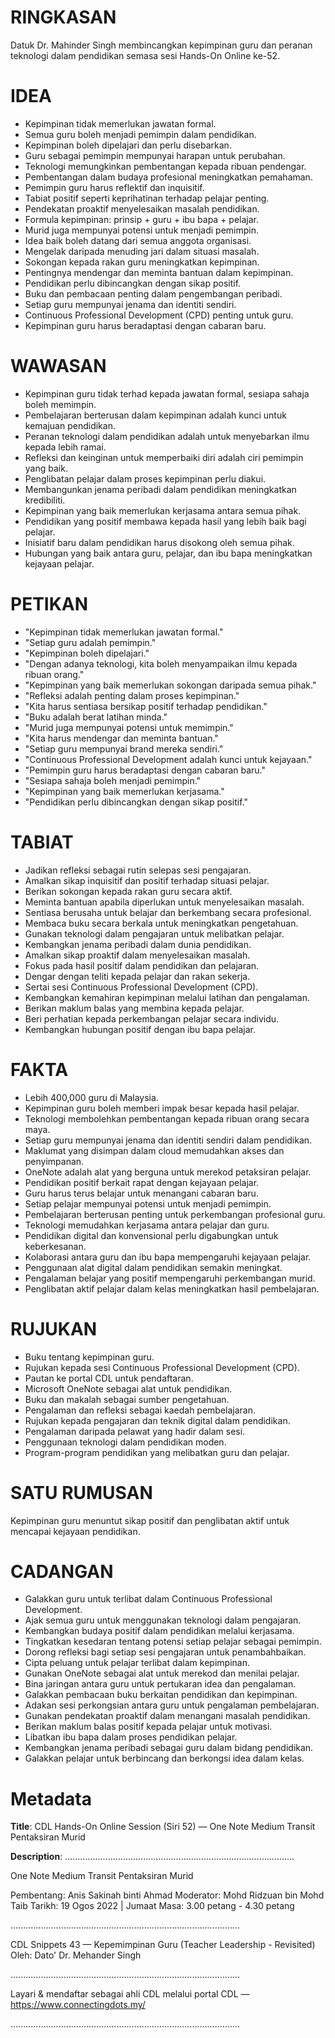 # RINGKASAN
Datuk Dr. Mahinder Singh membincangkan kepimpinan guru dan peranan teknologi dalam pendidikan semasa sesi Hands-On Online ke-52.

# IDEA
- Kepimpinan tidak memerlukan jawatan formal.
- Semua guru boleh menjadi pemimpin dalam pendidikan.
- Kepimpinan boleh dipelajari dan perlu disebarkan.
- Guru sebagai pemimpin mempunyai harapan untuk perubahan.
- Teknologi memungkinkan pembentangan kepada ribuan pendengar.
- Pembentangan dalam budaya profesional meningkatkan pemahaman.
- Pemimpin guru harus reflektif dan inquisitif.
- Tabiat positif seperti keprihatinan terhadap pelajar penting.
- Pendekatan proaktif menyelesaikan masalah pendidikan.
- Formula kepimpinan: prinsip + guru + ibu bapa + pelajar.
- Murid juga mempunyai potensi untuk menjadi pemimpin.
- Idea baik boleh datang dari semua anggota organisasi.
- Mengelak daripada menuding jari dalam situasi masalah.
- Sokongan kepada rakan guru meningkatkan kepimpinan.
- Pentingnya mendengar dan meminta bantuan dalam kepimpinan.
- Pendidikan perlu dibincangkan dengan sikap positif.
- Buku dan pembacaan penting dalam pengembangan peribadi.
- Setiap guru mempunyai jenama dan identiti sendiri.
- Continuous Professional Development (CPD) penting untuk guru.
- Kepimpinan guru harus beradaptasi dengan cabaran baru.

# WAWASAN
- Kepimpinan guru tidak terhad kepada jawatan formal, sesiapa sahaja boleh memimpin.
- Pembelajaran berterusan dalam kepimpinan adalah kunci untuk kemajuan pendidikan.
- Peranan teknologi dalam pendidikan adalah untuk menyebarkan ilmu kepada lebih ramai.
- Refleksi dan keinginan untuk memperbaiki diri adalah ciri pemimpin yang baik.
- Penglibatan pelajar dalam proses kepimpinan perlu diakui.
- Membangunkan jenama peribadi dalam pendidikan meningkatkan kredibiliti.
- Kepimpinan yang baik memerlukan kerjasama antara semua pihak.
- Pendidikan yang positif membawa kepada hasil yang lebih baik bagi pelajar.
- Inisiatif baru dalam pendidikan harus disokong oleh semua pihak.
- Hubungan yang baik antara guru, pelajar, dan ibu bapa meningkatkan kejayaan pelajar.

# PETIKAN
- "Kepimpinan tidak memerlukan jawatan formal."
- "Setiap guru adalah pemimpin."
- "Kepimpinan boleh dipelajari."
- "Dengan adanya teknologi, kita boleh menyampaikan ilmu kepada ribuan orang."
- "Kepimpinan yang baik memerlukan sokongan daripada semua pihak."
- "Refleksi adalah penting dalam proses kepimpinan."
- "Kita harus sentiasa bersikap positif terhadap pendidikan."
- "Buku adalah berat latihan minda."
- "Murid juga mempunyai potensi untuk memimpin."
- "Kita harus mendengar dan meminta bantuan."
- "Setiap guru mempunyai brand mereka sendiri."
- "Continuous Professional Development adalah kunci untuk kejayaan."
- "Pemimpin guru harus beradaptasi dengan cabaran baru."
- "Sesiapa sahaja boleh menjadi pemimpin."
- "Kepimpinan yang baik memerlukan kerjasama."
- "Pendidikan perlu dibincangkan dengan sikap positif."

# TABIAT
- Jadikan refleksi sebagai rutin selepas sesi pengajaran.
- Amalkan sikap inquisitif dan positif terhadap situasi pelajar.
- Berikan sokongan kepada rakan guru secara aktif.
- Meminta bantuan apabila diperlukan untuk menyelesaikan masalah.
- Sentiasa berusaha untuk belajar dan berkembang secara profesional.
- Membaca buku secara berkala untuk meningkatkan pengetahuan.
- Gunakan teknologi dalam pengajaran untuk melibatkan pelajar.
- Kembangkan jenama peribadi dalam dunia pendidikan.
- Amalkan sikap proaktif dalam menyelesaikan masalah.
- Fokus pada hasil positif dalam pendidikan dan pelajaran.
- Dengar dengan teliti kepada pelajar dan rakan sekerja.
- Sertai sesi Continuous Professional Development (CPD).
- Kembangkan kemahiran kepimpinan melalui latihan dan pengalaman.
- Berikan maklum balas yang membina kepada pelajar.
- Beri perhatian kepada perkembangan pelajar secara individu.
- Kembangkan hubungan positif dengan ibu bapa pelajar.

# FAKTA
- Lebih 400,000 guru di Malaysia.
- Kepimpinan guru boleh memberi impak besar kepada hasil pelajar.
- Teknologi membolehkan pembentangan kepada ribuan orang secara maya.
- Setiap guru mempunyai jenama dan identiti sendiri dalam pendidikan.
- Maklumat yang disimpan dalam cloud memudahkan akses dan penyimpanan.
- OneNote adalah alat yang berguna untuk merekod petaksiran pelajar.
- Pendidikan positif berkait rapat dengan kejayaan pelajar.
- Guru harus terus belajar untuk menangani cabaran baru.
- Setiap pelajar mempunyai potensi untuk menjadi pemimpin.
- Pembelajaran berterusan penting untuk perkembangan profesional guru.
- Teknologi memudahkan kerjasama antara pelajar dan guru.
- Pendidikan digital dan konvensional perlu digabungkan untuk keberkesanan.
- Kolaborasi antara guru dan ibu bapa mempengaruhi kejayaan pelajar.
- Penggunaan alat digital dalam pendidikan semakin meningkat.
- Pengalaman belajar yang positif mempengaruhi perkembangan murid.
- Penglibatan aktif pelajar dalam kelas meningkatkan hasil pembelajaran.

# RUJUKAN
- Buku tentang kepimpinan guru.
- Rujukan kepada sesi Continuous Professional Development (CPD).
- Pautan ke portal CDL untuk pendaftaran.
- Microsoft OneNote sebagai alat untuk pendidikan.
- Buku dan makalah sebagai sumber pengetahuan.
- Pengalaman dan refleksi sebagai kaedah pembelajaran.
- Rujukan kepada pengajaran dan teknik digital dalam pendidikan.
- Pengalaman daripada pelawat yang hadir dalam sesi.
- Penggunaan teknologi dalam pendidikan moden.
- Program-program pendidikan yang melibatkan guru dan pelajar.

# SATU RUMUSAN
Kepimpinan guru menuntut sikap positif dan penglibatan aktif untuk mencapai kejayaan pendidikan.

# CADANGAN
- Galakkan guru untuk terlibat dalam Continuous Professional Development.
- Ajak semua guru untuk menggunakan teknologi dalam pengajaran.
- Kembangkan budaya positif dalam pendidikan melalui kerjasama.
- Tingkatkan kesedaran tentang potensi setiap pelajar sebagai pemimpin.
- Dorong refleksi bagi setiap sesi pengajaran untuk penambahbaikan.
- Cipta peluang untuk pelajar terlibat dalam kepimpinan.
- Gunakan OneNote sebagai alat untuk merekod dan menilai pelajar.
- Bina jaringan antara guru untuk pertukaran idea dan pengalaman.
- Galakkan pembacaan buku berkaitan pendidikan dan kepimpinan.
- Adakan sesi perkongsian antara guru untuk pengalaman pembelajaran.
- Gunakan pendekatan proaktif dalam menangani masalah pendidikan.
- Berikan maklum balas positif kepada pelajar untuk motivasi.
- Libatkan ibu bapa dalam proses pendidikan pelajar.
- Kembangkan jenama peribadi sebagai guru dalam bidang pendidikan.
- Galakkan pelajar untuk berbincang dan berkongsi idea dalam kelas.

# Metadata
**Title**: CDL Hands-On Online Session (Siri 52) — One Note Medium Transit Pentaksiran Murid

**Description**: ...........................................................................................

One Note Medium Transit Pentaksiran Murid

Pembentang: Anis Sakinah binti Ahmad
Moderator: Mohd Ridzuan bin Mohd Taib
Tarikh: 19 Ogos 2022   |   Jumaat
Masa: 3.00 petang - 4.30 petang

...........................................................................................

CDL Snippets 43 — Kepemimpinan Guru (Teacher Leadership - Revisited)
Oleh: Dato' Dr. Mehander Singh

...........................................................................................

Layari & mendaftar sebagai ahli CDL melalui portal CDL — https://www.connectingdots.my/

...........................................................................................